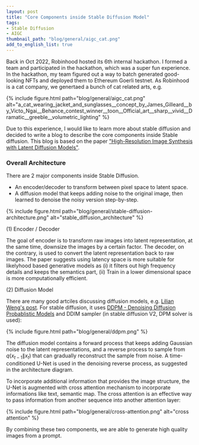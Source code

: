 ```yaml
---
layout: post
title: "Core Components inside Stable Diffusion Model"
tags:
- Stable Diffusion
- AIGC
thumbnail_path: "blog/general/aigc_cat.png"
add_to_english_list: true
---
```


Back in Oct 2022, Robinhood hosted its 6th internal hackathon. I formed a team and participated in the hackathon, which was a super fun experience. In the hackathon, my team figured out a way to batch generated good-looking NFTs and deployed them to Ethereum Goerli testnet. As Robinhood is a cat company, we genertaed a bunch of cat related arts, e.g.

{% include figure.html path="blog/general/aigc_cat.png" alt="a_cat_wearing_jacket_and_sunglasses__concept_by_James_Gilleard__by_Victo_Ngai__Behance_contest_winner__toon__Official_art__sharp__vivid__Dramatic__greeble__volumetric_lighting" %}

Due to this experience, I would like to learn more about stable diffusion and decided to write a blog to describe the core components inside Stable diffusion. This blog is based on the paper ["High-Resolution Image Synthesis with Latent Diffusion Models"](https://arxiv.org/pdf/2112.10752.pdf).

### Overall Architecture

There are 2 major components inside Stable Diffusion.

- An encoder/decoder to transform between pixel space to latent space.
- A diffusion model that keeps adding noise to the original image, then learned to denoise the noisy version step-by-step.

{% include figure.html path="blog/general/stable-diffusion-architecture.png" alt="stable_diffusion_architecture" %}

(1) Encoder / Decoder

The goal of encoder is to transform raw images into latent representation, at the same time, downsize the images by a certain factor. The decoder, on the contrary, is used to convert the latent representation back to raw images. The paper suggests using latency space is more suitable for likelyhood based generative models as (i) it filters out high frequency details and keeps the semantics part, (ii) Train in a lower dimensional space is more computationally efficient.

(2) Diffusion Model

There are many good artciles discussing diffusion models, e.g. [Lilian Weng's post](https://lilianweng.github.io/posts/2021-07-11-diffusion-models/). For stable diffusion, it uses [DDPM - Denoising Diffusion Probablistic Models](https://arxiv.org/pdf/2006.11239.pdf) and DDIM sampler (in stable diffusion V2, DPM solver is used):

{% include figure.html path="blog/general/ddpm.png" %}

The diffusion model contains a forward process that keeps adding Gaussian noise to the latent representations, and a reverse process to sample from $q(x_{t-1} \| x_t)$ that can gradually reconstruct the sample from noise. A time-conditioned U-Net is used in the denoising reverse process, as suggested in the architecture diagram. 

To incorporate additional information that provides the image structure, the U-Net is augmented with cross attention mechanism to incorporate informations like text, semantic map. The cross attention is an effective way to pass information from another sequence into another attention layer:

{% include figure.html path="blog/general/cross-attention.png" alt="cross attention" %}

By combining these two components, we are able to generate high quality images from a prompt.